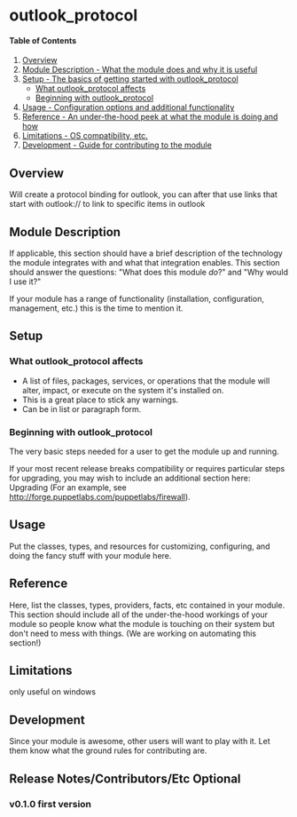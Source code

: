 # outlook_protocol

#### Table of Contents

1. [Overview](#overview)
2. [Module Description - What the module does and why it is useful](#module-description)
3. [Setup - The basics of getting started with outlook_protocol](#setup)
    * [What outlook_protocol affects](#what-outlook_protocol-affects)
    * [Beginning with outlook_protocol](#beginning-with-outlook_protocol)
4. [Usage - Configuration options and additional functionality](#usage)
5. [Reference - An under-the-hood peek at what the module is doing and how](#reference)
5. [Limitations - OS compatibility, etc.](#limitations)
6. [Development - Guide for contributing to the module](#development)

## Overview

Will create a protocol binding for outlook, you can after that use links that start with
outlook:// to link to specific items in outlook

## Module Description

If applicable, this section should have a brief description of the technology
the module integrates with and what that integration enables. This section
should answer the questions: "What does this module *do*?" and "Why would I use
it?"

If your module has a range of functionality (installation, configuration,
management, etc.) this is the time to mention it.

## Setup

### What outlook_protocol affects

* A list of files, packages, services, or operations that the module will alter,
  impact, or execute on the system it's installed on.
* This is a great place to stick any warnings.
* Can be in list or paragraph form.

### Beginning with outlook_protocol

The very basic steps needed for a user to get the module up and running.

If your most recent release breaks compatibility or requires particular steps
for upgrading, you may wish to include an additional section here: Upgrading
(For an example, see http://forge.puppetlabs.com/puppetlabs/firewall).

## Usage

Put the classes, types, and resources for customizing, configuring, and doing
the fancy stuff with your module here.

## Reference

Here, list the classes, types, providers, facts, etc contained in your module.
This section should include all of the under-the-hood workings of your module so
people know what the module is touching on their system but don't need to mess
with things. (We are working on automating this section!)

## Limitations

only useful on windows

## Development

Since your module is awesome, other users will want to play with it. Let them
know what the ground rules for contributing are.

## Release Notes/Contributors/Etc **Optional**

### v0.1.0 first version
